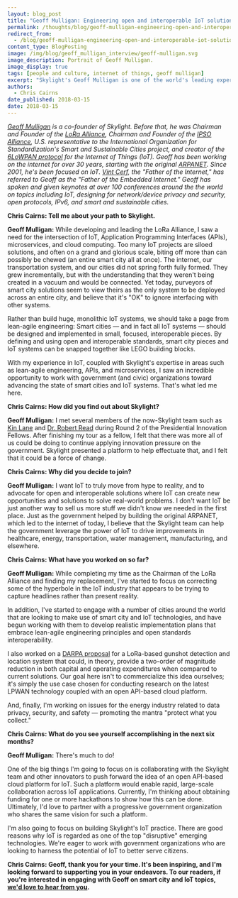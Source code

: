 ```yaml
---
layout: blog_post
title: "Geoff Mulligan: Engineering open and interoperable IoT solutions"
permalink: /thoughts/blog/geoff-mulligan-engineering-open-and-interoperable-iot-solutions/
redirect_from:
  - /blog/geoff-mulligan-engineering-open-and-interoperable-iot-solutions/
content_type: BlogPosting
image: /img/blog/geoff_mulligan_interview/geoff-mulligan.svg
image_description: Portrait of Geoff Mulligan.
image_display: true
tags: [people and culture, internet of things, geoff mulligan]
excerpt: "Skylight's Geoff Mulligan is one of the world's leading experts in smart cities and IoT systems. Here, he has been working with our government clients to engineer open and interoperable IoT solutions."
authors:
  - Chris Cairns
date_published: 2018-03-15
date: 2018-03-15
---
```


*[Geoff Mulligan](https://en.wikipedia.org/wiki/Geoff_Mulligan) is a co-founder of Skylight. Before that, he was Chairman and Founder of the [LoRa Alliance](https://www.lora-alliance.org/), Chairman and Founder of the [IPSO Alliance](https://www.ipso-alliance.org/), U.S. representative to the International Organization for Standardization's Smart and Sustainable Cities project, and creator of the [6LoWPAN protocol](https://en.wikipedia.org/wiki/6LoWPAN) for the Internet of Things (IoT). Geoff has been working on the internet for over 30 years, starting with the original [ARPANET](https://en.wikipedia.org/wiki/ARPANET). Since 2001, he's been focused on IoT. [Vint Cerf](https://en.wikipedia.org/wiki/Vint_Cerf), the "Father of the Internet," has referred to Geoff as the "Father of the Embedded Internet." Geoff has spoken and given keynotes at over 100 conferences around the the world on topics including IoT, designing for network/device privacy and security, open protocols, IPv6, and smart and sustainable cities.*

**Chris Cairns: Tell me about your path to Skylight.**

**Geoff Mulligan:** While developing and leading the LoRa Alliance, I saw a need for the intersection of IoT, Application Programming Interfaces (APIs), microservices, and cloud computing. Too many IoT projects are siloed solutions, and often on a grand and glorious scale, biting off more than can possibly be chewed (an entire smart city all at once). The internet, our transportation system, and our cities did not spring forth fully formed. They grew incrementally, but with the understanding that they weren't being created in a vacuum and would be connected. Yet today, purveyors of smart city solutions seem to view theirs as the only system to be deployed across an entire city, and believe that it's "OK" to ignore interfacing with other systems.

Rather than build huge, monolithic IoT systems, we should take a page from lean-agile engineering: Smart cities — and in fact all IoT systems — should be designed and implemented in small, focused, interoperable pieces. By defining and using open and interoperable standards, smart city pieces and IoT systems can be snapped together like LEGO building blocks.

With my experience in IoT, coupled with Skylight's expertise in areas such as lean-agile engineering, APIs, and microservices, I saw an incredible opportunity to work with government (and civic) organizations toward advancing the state of smart cities and IoT systems. That's what led me here.

**Chris Cairns: How did you find out about Skylight?**

**Geoff Mulligan:** I met several members of the now-Skylight team such as [Kin Lane](/blog/kin-lane-harnessing-the-connective-power-of-apis/) and [Dr. Robert Read](/company/about/#robert-read) during Round 2 of the Presidential Innovation Fellows. After finishing my tour as a fellow, I felt that there was more all of us could be doing to continue applying innovation pressure on the government. Skylight presented a platform to help effectuate that, and I felt that it could be a force of change.

**Chris Cairns: Why did you decide to join?**

**Geoff Mulligan:** I want IoT to truly move from hype to reality, and to advocate for open and interoperable solutions where IoT can create new opportunities and solutions to solve real-world problems. I don't want IoT be just another way to sell us more stuff we didn't know we needed in the first place. Just as the government helped by building the original ARPANET, which led to the internet of today, I believe that the Skylight team can help the government leverage the power of IoT to drive improvements in healthcare, energy, transportation, water management, manufacturing, and elsewhere.

**Chris Cairns: What have you worked on so far?**

**Geoff Mulligan:** While completing my time as the Chairman of the LoRa Alliance and finding my replacement, I've started to focus on correcting some of the hyperbole in the IoT industry that appears to be trying to capture headlines rather than present reality.

In addition, I've started to engage with a number of cities around the world that are looking to make use of smart city and IoT technologies, and have begun working with them to develop realistic implementation plans that embrace lean-agile engineering principles and open standards interoperability.

I also worked on a [DARPA proposal](/thoughts/blog/story-of-a-darpa-proposal/) for a LoRa-based gunshot detection and location system that could, in theory, provide a two-order of magnitude reduction in both capital and operating expenditures when compared to current solutions. Our goal here isn't to commercialize this idea ourselves; it's simply the use case chosen for conducting research on the latest LPWAN technology coupled with an open API-based cloud platform.

And, finally, I'm working on issues for the energy industry related to data privacy, security, and safety — promoting the mantra "protect what you collect."

**Chris Cairns: What do you see yourself accomplishing in the next six months?**

**Geoff Mulligan:** There's much to do!

One of the big things I'm going to focus on is collaborating with the Skylight team and other innovators to push forward the idea of an open API-based cloud platform for IoT. Such a platform would enable rapid, large-scale collaboration across IoT applications. Currently, I'm thinking about obtaining funding for one or more hackathons to show how this can be done. Ultimately, I'd love to partner with a progressive government organization who shares the same vision for such a platform.

I'm also going to focus on building Skylight's IoT practice. There are good reasons why IoT is regarded as one of the top "disruptive" emerging technologies. We're eager to work with government organizations who are looking to harness the potential of IoT to better serve citizens.

**Chris Cairns: Geoff, thank you for your time. It's been inspiring, and I'm looking forward to supporting you in your endeavors. To our readers, if you're interested in engaging with Geoff on smart city and IoT topics, [we'd love to hear from you](/connect/contact/).**
